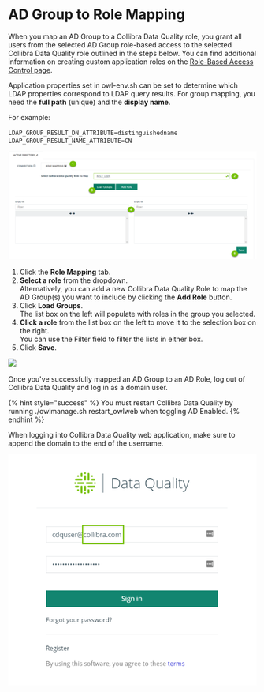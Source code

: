 # AD Group to Role Mapping

When you map an AD Group to a Collibra Data Quality role, you grant all users from the selected AD Group role-based access to the selected Collibra Data Quality role outlined in the steps below. You can find additional information on creating custom application roles on the [Role-Based Access Control page](../role-based-access-control-rbac.md).

Application properties set in owl-env.sh can be set to determine which LDAP properties correspond to LDAP query results. For group mapping, you need the **full path** (unique) and the **display name**.

For example:

```
LDAP_GROUP_RESULT_DN_ATTRIBUTE=distinguishedname
LDAP_GROUP_RESULT_NAME_ATTRIBUTE=CN
```

![Mapping Collibra Data Quality roles](../../../.gitbook/assets/dq-role-mapping-add-roles.png)

1. Click the **Role Mapping** tab.
2. **Select a role** from the dropdown.\
   Alternatively, you can add a new Collibra Data Quality Role to map the AD Group(s) you want to include by clicking the **Add Role** button.
3. Click **Load Groups**.\
   The list box on the left will populate with roles in the group you selected.
4. **Click a role** from the list box on the left to move it to the selection box on the right.\
   You can use the Filter field to filter the lists in either box.
5. Click **Save**.

![](https://lh5.googleusercontent.com/b6FG3k6y73mbVt9eXl8AG9CORfKRGwvcJhR5pRNtx5F4lkjeWc8ZB6uKSd6M0BpoNmYv6Iw8Aai78XNH4fq3bEe6eITdr5f9DFOy9eBDg5b58KWMf94OZoza8I8cwNPMA3uStoUQ)

Once you've successfully mapped an AD Group to an AD Role, log out of Collibra Data Quality and log in as a domain user.

{% hint style="success" %}
You must restart Collibra Data Quality by running ./owlmanage.sh restart\_owlweb when toggling AD Enabled.
{% endhint %}

When logging into Collibra Data Quality web application, make sure to append the domain to the end of the username.

![](../../../.gitbook/assets/dq-role-mapping-log-in-screen.png)
